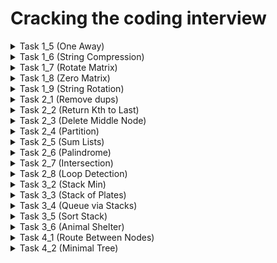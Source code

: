 # Cracking the coding interview

<details>
  <summary> Task 1_5 (One Away) </summary>
  <br>
  
  ```
      One Away: There are three types of edits that can be performed on strings: insert a character,
  remove a character, or replace a character. Given two strings, write a function to check if they are
  one edit (or zero edits) away.
      EXAMPLE
      pale, ple -> true
      pales, pale -> true
      pale, bale -> true
      pale, bake -> false
  ```
  
  </details>
  
  <details>
  <summary> Task 1_6 (String Compression) </summary>
  <br>
  
  ```
String Compression: Implement a method to perform basic string compression using the counts
of repeated characters. For example, the string aabcccccaaa would become a2blc5a3. If the
"compressed" string would not become smaller than the original string, your method should return
the original string. You can assume the string has only uppercase and lowercase letters (a - z).
  ```
  
  </details>
   
  <details>
  <summary> Task 1_7 (Rotate Matrix) </summary>
  <br>
  
  ```
Rotate Matrix: Given an image represented by an NxN matrix, where each pixel in the image is 4
bytes, write a method to rotate the image by 90 degrees. Can you do this in place?
  ```
  
  </details>
  
  <details>
  <summary> Task 1_8 (Zero Matrix) </summary>
  <br>
  
  ```
Zero Matrix: Write an algorithm such that if an element in an MxN matrix is 0, its entire row and
column are set to 0.
  ```
  
  </details>
  
  <details>
  <summary> Task 1_9 (String Rotation) </summary>
  <br>
  
  ```
String Rotation:Assume you have a method isSubstring which checks if one word is a substring
of another. Given two strings, sl and s2, write code to check if s2 is a rotation of sl using only one
call to isSubstring (e.g., "waterbottle" is a rotation of"erbottlewat").
  ```
  
  </details>
  
  <details>
  <summary> Task 2_1 (Remove dups) </summary>
  <br>
  
  ```
Remove Dup: Write code to remove duplicates from an unsorted linked list.
  ```
  
  </details>

  <details>
  <summary> Task 2_2 (Return Kth to Last) </summary>
  <br>
  
  ```
Return Kth to Last: Implement an algorithm to find the kth to last element of a singly linked list.
  ```
  
  </details>
  
  </details>

  <details>
  <summary> Task 2_3 (Delete Middle Node) </summary>
  <br>
  
  ```
Delete Middle Node: Implement an algorithm to delete a node in the middle (i.e., any node but
the first and last node, not necessarily the exact middle) of a singly linked list, given only access to
that node.
EXAMPLE
lnput:the node c from the linked lista->b->c->d->e->f
Result: nothing is returned, but the new linked list looks like a->b->d->e- >f
  ```
  
  </details>

<details>
  <summary> Task 2_4 (Partition) </summary>
  <br>
  
  ```
Partition: Write code to partition a linked list around a value x, such that all nodes less than x come
before all nodes greater than or equal to x. If x is contained within the list, the values of x only need
to be after the elements less than x (see below). The partition element x can appear anywhere in the
"right partition"; it does not need to appear between the left and right partitions.
EXAMPLE
Input:
Output:
3 -> 5 -> 8 -> 5 -> 10 -> 2 -> 1 [partition= 5]
3 -> 1 -> 2 -> 10 -> 5 -> 5 -> 8
  ```
  
  </details>
  
  <details>
  <summary> Task 2_5 (Sum Lists) </summary>
  <br>
  
  ```
Sum Lists: You have two numbers represented by a linked list, where each node contains a single
digit. The digits are stored in reverse order, such that the 1 's digit is at the head of the list. Write a
function that adds the two numbers and returns the sum as a linked list.
EXAMPLE
Input: (7-> 1 -> 6) + (5 -> 9 -> 2).That is,617 + 295.
Output: 2 -> 1 -> 9. That is, 912.
FOLLOW UP
Suppose the digits are stored in forward order. Repeat the above problem.
EXAMPLE
lnput:(6 -> 1 -> 7) + (2 -> 9 -> 5).That is,617 + 295.
Output: 9 - > 1 -> 2. That is, 912.
  ```
  
  </details>
  
  <details>
  <summary> Task 2_6 (Palindrome) </summary>
  <br>
  
  ```
Palindrome: Implement a function to check if a linked list is a palindrome.
  ```
  
  </details>
  
  <details>
  <summary> Task 2_7 (Intersection) </summary>
  <br>
  
  ```
Intersection: Given two (singly) linked lists, determine if the two lists intersect. Return the intersecting
node. Note that the intersection is defined based on reference, not value. That is, if the kth
node of the first linked list is the exact same node (by reference) as the jth node of the second
linked list, then they are intersecting.
```
  
  </details>
  
  <details>
  <summary> Task 2_8 (Loop Detection) </summary>
  <br>
  
  ```
Loop Detection: Given a circular linked list, implement an algorithm that returns the node at the
beginning of the loop.
DEFINITION
Circular linked list: A (corrupt) linked list in which a node's next pointer points to an earlier node, so
as to make a loop in the linked list.
EXAMPLE
Input: A -> B -> C - > D -> E -> C [the same C as earlier]
Output: C
```
  
  </details>
  
  <details>
  <summary> Task 3_2 (Stack Min) </summary>
  <br>
  
  ```
Stack Min: How would you design a stack which, in addition to push and pop, has a function min
which returns the minimum element? Push, pop and min should all operate in 0(1) time.
```
  
  </details>

  <details>
  <summary> Task 3_3 (Stack of Plates) </summary>
  <br>
  
  ```
Stack of Plates: Imagine a (literal) stack of plates. If the stack gets too high, it might topple.
Therefore, in real life, we would likely start a new stack when the previous stack exceeds some
threshold. Implement a data structure SetOfStacks that mimics this. SetOfStacks should be
composed of several stacks and should create a new stack once the previous one exceeds capacity.
SetOfStacks. push() and SetOfStacks. pop() should behave identically to a single stack
(that is, pop () should return the same values as it would if there were just a single stack).
FOLLOW UP
Implement a function popAt(int index) which performs a pop operation on a specific substack.
```
  
  </details>
  
  <details>
  <summary> Task 3_4 (Queue via Stacks) </summary>
  <br>
  
  ```
Queue via Stacks: Implement a MyQueue class which implements a queue using two stacks.
```
  
  </details>
  
  <details>
  <summary> Task 3_5 (Sort Stack) </summary>
  <br>
  
  ```
Sort Stack: Write a program to sort a stack such that the smallest items are on the top. You can use
an additional temporary stack, but you may not copy the elements into any other data structure
(such as an array). The stack supports the following operations: push, pop, peek, and is Empty.
```
  
  </details>
  
  <details>
  <summary> Task 3_6 (Animal Shelter) </summary>
  <br>
  
  ```
Animal Shelter: An animal shelter, which holds only dogs and cats, operates on a strictly"first in, first
out" basis. People must adopt either the "oldest" (based on arrival time) of all animals at the shelter,
or they can select whether they would prefer a dog or a cat (and will receive the oldest animal of
that type). They cannot select which specific animal they would like. Create the data structures to
maintain this system and implement operations such as enqueue, dequeueAny, dequeueDog,
and dequeueCat. You may use the built-in Linked list data structure.
```
  
  </details>
  
  <details>
  <summary> Task 4_1 (Route Between Nodes) </summary>
  <br>
  
  ```
Route Between Nodes: Given a directed graph, design an algorithm to find out whether there is a
route between two nodes.
```
  
  </details>
  
  <details>
  <summary> Task 4_2 (Minimal Tree) </summary>
  <br>
  
  ```
Minimal Tree: Given a sorted (increasing order) array with unique integer elements, write an
algorithm to create a binary search tree with minimal height.
```
  
  </details>
